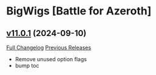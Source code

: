 # BigWigs [Battle for Azeroth]

## [v11.0.1](https://github.com/BigWigsMods/BigWigs_BattleForAzeroth/tree/v11.0.1) (2024-09-10)
[Full Changelog](https://github.com/BigWigsMods/BigWigs_BattleForAzeroth/compare/v11.0.0...v11.0.1) [Previous Releases](https://github.com/BigWigsMods/BigWigs_BattleForAzeroth/releases)

- Remove unused option flags  
- bump toc  
